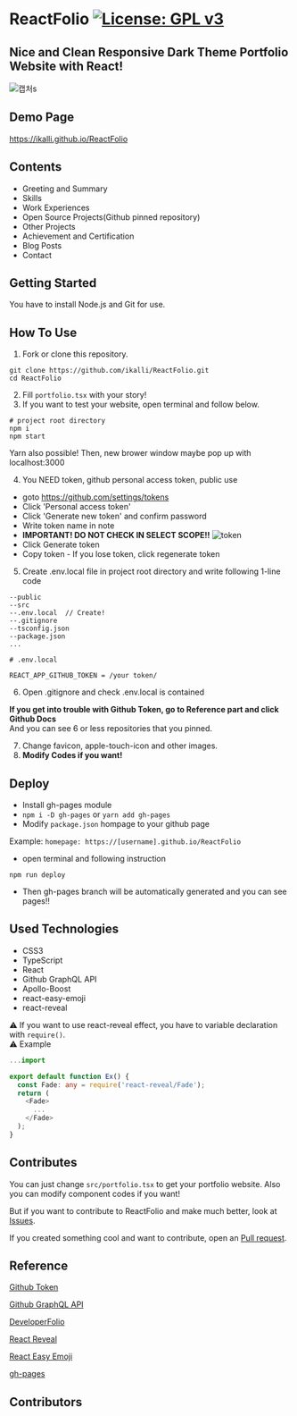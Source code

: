 # ReactFolio [![License: GPL v3](https://img.shields.io/badge/License-GPLv3-blue.svg)](https://github.com/Ikalli/ReactFolio/blob/master/LICENSE)
## Nice and Clean Responsive Dark Theme Portfolio Website with React!

![캡처s](https://user-images.githubusercontent.com/16658067/94679897-d2e40c00-035b-11eb-8c90-c4fb4f79157d.PNG)

## Demo Page
https://ikalli.github.io/ReactFolio

## Contents
* Greeting and Summary
* Skills
* Work Experiences
* Open Source Projects(Github pinned repository)
* Other Projects
* Achievement and Certification
* Blog Posts
* Contact

## Getting Started
You have to install Node.js and Git for use.

## How To Use
1. Fork or clone this repository.  
```
git clone https://github.com/ikalli/ReactFolio.git  
cd ReactFolio
```
2. Fill `portfolio.tsx` with your story!
3. If you want to test your website, open terminal and follow below.
```
# project root directory
npm i
npm start
```
Yarn also possible!
Then, new brower window maybe pop up with localhost:3000

4. You NEED token, github personal access token, public use
  * goto https://github.com/settings/tokens
  * Click 'Personal access token'
  * Click 'Generate new token' and confirm password
  * Write token name in note
  * __IMPORTANT! DO NOT CHECK IN SELECT SCOPE!!__
  ![token](https://user-images.githubusercontent.com/16658067/94020991-79755d80-fdee-11ea-9ba0-80fb76652d94.PNG)
  * Click Generate token
  * Copy token - If you lose token, click regenerate token
  
5. Create .env.local file in project root directory and write following 1-line code
```
--public
--src
--.env.local  // Create!
--.gitignore
--tsconfig.json
--package.json
...

# .env.local

REACT_APP_GITHUB_TOKEN = /your token/
```

6. Open .gitignore and check .env.local is contained  

**If you get into trouble with Github Token, go to Reference part and click Github Docs**  
And you can see 6 or less repositories that you pinned.

7. Change favicon, apple-touch-icon and other images.
8. **Modify Codes if you want!**

## Deploy
* Install gh-pages module 
* `npm i -D gh-pages` or `yarn add gh-pages`
* Modify `package.json` hompage to your github page  

Example: `homepage: https://[username].github.io/ReactFolio` 

* open terminal and following instruction  

`npm run deploy`

* Then gh-pages branch will be automatically generated and you can see pages!!

## Used Technologies
* CSS3
* TypeScript
* React
* Github GraphQL API
* Apollo-Boost
* react-easy-emoji
* react-reveal  

⚠ If you want to use react-reveal effect, you have to variable declaration with `require()`.  
⚠ Example
```typescript
...import 

export default function Ex() {
  const Fade: any = require('react-reveal/Fade');
  return (
    <Fade>
      ...
    </Fade>
  );
}
```

## Contributes

You can just change `src/portfolio.tsx` to get your portfolio website. Also you can modify component codes if you want!

But if you want to contribute to ReactFolio and make much better, look at [Issues](https://github.com/Ikalli/ReactFolio/issues).

If you created something cool and want to contribute, open an [Pull request](https://github.com/Ikalli/ReactFolio/pulls).

## Reference
[Github Token](https://docs.github.com/en/github/authenticating-to-github/creating-a-personal-access-token)  

[Github GraphQL API](https://docs.github.com/en/graphql)  

[DeveloperFolio](https://github.com/saadpasta/developerFolio)  

[React Reveal](https://www.react-reveal.com/)  

[React Easy Emoji](https://www.npmjs.com/package/react-easy-emoji)  

[gh-pages](https://www.npmjs.com/package/gh-pages)

## Contributors
